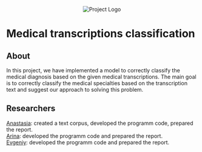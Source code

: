 <p align="center">
      <img src="https://on.notist.cloud/slides/deck6602/large-32.jpg" alt="Project Logo">
</p>

# Medical transcriptions classification

## About 
In this project, we have implemented a model to correctly classify the medical diagnosis based on the given medical transcriptions. The main goal is to correctly classify the medical specialties based on the transcription text and suggest our approach to solving this problem.

## Researchers
[Anastasia](https://github.com/apiskunova1): created a text corpus, developed the programm code, prepared the report.  
[Arina](https://github.com/Arina3103): developed the programm code and prepared the report.  
[Evgeniy](https://github.com/evgainy): developed the programm code and prepared the report.
